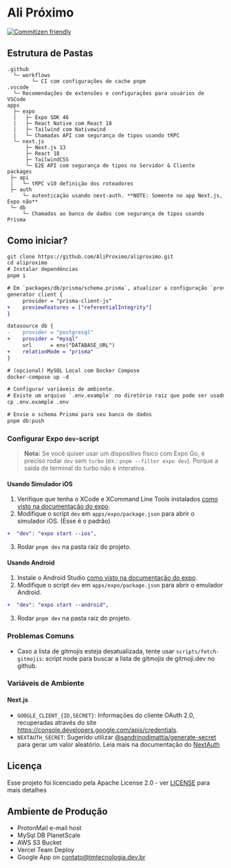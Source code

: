 # Ali Próximo

[![Commitizen friendly](https://img.shields.io/badge/commitizen-friendly-brightgreen.svg)](http://commitizen.github.io/cz-cli/)

## Estrutura de Pastas

```text
.github
  └─ workflows
        └─ CI com configurações de cache pnpm
.vscode
  └─ Recomendações de extensões e configurações para usuários de VSCode
apps
  ├─ expo
  |   ├─ Expo SDK 46
  |   ├─ React Native com React 18
  |   ├─ Tailwind com Nativewind
  |   └─ Chamadas API com segurança de tipos usando tRPC
  └─ next.js
      ├─ Next.js 13
      ├─ React 18
      ├─ TailwindCSS
      └─ E2E API com segurança de tipos no Servidor & Cliente
packages
 ├─ api
 |   └─ tRPC v10 definição dos roteadores
 ├─ auth
     └─ autenticação usando next-auth. **NOTE: Somente no app Next.js, Expo não**
 └─ db
     └─ Chamadas ao banco de dados com segurança de tipos usando Prisma
```

## Como iniciar?

```diff
git clone https://github.com/AliProximo/aliproximo.git
cd aliproximo
# Instalar dependências
pnpm i

# Em `packages/db/prisma/schema.prisma`, atualizar a configuração `provider` para `mysql` ou utilize seu próprio provedor de banco de dados
generator client {
     provider = "prisma-client-js"
+    previewFeatures = ["referentialIntegrity"]
}

datasource db {
-    provider = "postgresql"
+    provider = "mysql"
     url      = env("DATABASE_URL")
+    relationMode = "prisma"
}

# (opcional) MySQL Local com Docker Compose
docker-compose up -d

# Configurar variáveis de ambiente.
# Existe um arquivo `.env.example` no diretório raiz que pode ser usado como referências
cp .env.example .env

# Envie o schema Prisma para seu banco de dados
pnpm db:push
```

### Configurar Expo `dev`-script

> **Nota:** Se você quiser usar um dispositivo físico com Expo Go, é preciso rodar `dev` sem `turbo` (ex.: `pnpm --filter expo dev`). Porque a saída de terminal do turbo não é interativa.

#### Usando Simulador iOS

1. Verifique que tenha o XCode e XCommand Line Tools instalados [como visto na documentação do expo](https://docs.expo.dev/workflow/ios-simulator/).
2. Modifique o script `dev` em `apps/expo/package.json` para abrir o simulador iOS. (Esse é o padrão)

```diff
+  "dev": "expo start --ios",
```

3. Rodar `pnpm dev` na pasta raiz do projeto.

#### Usando Android

1. Instale o Android Studio [como visto na documentação do expo](https://docs.expo.dev/workflow/android-studio-emulator/).
2. Modifique o script `dev` em `apps/expo/package.json` para abrir o emulador Android.

```diff
+  "dev": "expo start --android",
```

3. Rodar `pnpm dev` na pasta raiz do projeto.

### Problemas Comuns

- Caso a lista de gitmojis esteja desatualizada, tente usar `scripts/fetch-gitmojis`: script node para buscar a lista de gitmojis de gitmoji.dev no github.

### Variáveis de Ambiente

#### Next.js

- `GOOGLE_CLIENT_{ID,SECRET}`: Informações do cliente OAuth 2.0, recuperadas através do site <https://console.developers.google.com/apis/credentials>.
- `NEXTAUTH_SECRET`: Sugerido utilizar [@sandrinodimattia/generate-secret](https://github.com/sandrinodimattia/generate-secret) para gerar um valor aleatório. Leia mais na documentação do [NextAuth](https://next-auth.js.org/configuration/options#secret)

## Licença

Esse projeto foi licenciado pela Apache License 2.0 - ver [LICENSE](LICENSE) para mais detalhes

## Ambiente de Produção

- ProtonMail e-mail host
- MySql DB PlanetScale
- AWS S3 Bucket
- Vercel Team Deploy
- Google App on <contato@tmtecnologia.dev.br>

